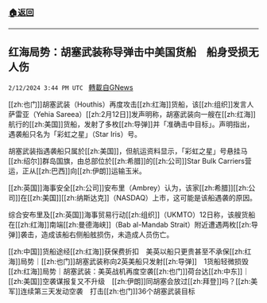 ###  [:house:返回](README.md)
---


## 红海局势：胡塞武装称导弹击中美国货船　船身受损无人伤
`2/12/2024 3:44 PM UTC ` [轉載自GNews](https://gnews.org/articles/2300775)

[[zh:也门]]胡塞武装（Houthis）再度攻击[[zh:红海]]货船，该[[zh:组织]]发言人萨雷亚（Yehia Sareea）[[zh:2月12日]]发声明称，胡塞武装向一艘在[[zh:红海]]航行的[[zh:美国]]货船，发射了多枚[[zh:导弹]]并「准确击中目标」。声明指出，遇袭船只名为「彩虹之星」（Star Iris）号。

胡塞武装指遇袭船只属於[[zh:美国]]，但航运资料显示，「彩虹之星」号悬挂马[[zh:绍尔]]群岛国旗，由总部位於[[zh:希腊]]的[[zh:公司]]Star Bulk Carriers营运，正从[[zh:巴西]]向[[zh:伊朗]]运输玉米。

[[zh:英国]]海事安全[[zh:公司]]安布里（Ambrey）认为，该家[[zh:希腊]][[zh:公司]]在[[zh:美国]][[zh:纳斯达克]]（NASDAQ）上市，这可能是该船遇袭的原因。

综合安布里及[[zh:英国]]海事贸易行动[[zh:组织]]（UKMTO）12日称，该艘货船在[[zh:红海]]南端[[zh:曼德海峡]]（Bab al-Mandab Strait）附近遭遇两枚[[zh:导弹]]袭击，造成该船右侧船舷损伤，未造成人员伤亡。

[[zh:中国]]货船途经[[zh:红海]]获保费折扣　美英以船只更贵甚至不承保[[zh:红海]]局势｜[[zh:也门]]胡塞武装称向2英美船只发射[[zh:导弹]]　1货船轻微损毁[[zh:红海]]局势｜胡塞武装：美英战机再度空袭[[zh:也门]]荷台达[[zh:中东]]｜[[zh:美国]]空袭谋报复又不升级　[[zh:伊朗]]同胡塞会放过[[zh:拜登]]吗？[[zh:美军]]连续第三天发动空袭　打击[[zh:也门]]36个胡塞武装目标
